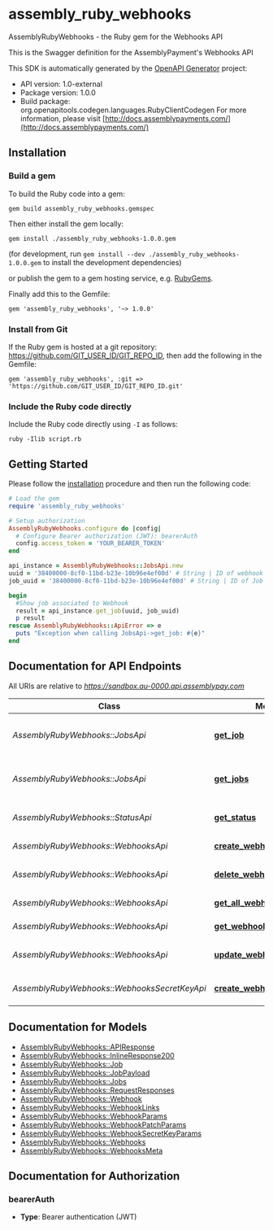 # assembly_ruby_webhooks

AssemblyRubyWebhooks - the Ruby gem for the Webhooks API

This is the Swagger definition for the AssemblyPayment's Webhooks API

This SDK is automatically generated by the [OpenAPI Generator](https://openapi-generator.tech) project:

- API version: 1.0-external
- Package version: 1.0.0
- Build package: org.openapitools.codegen.languages.RubyClientCodegen
For more information, please visit [http://docs.assemblypayments.com/](http://docs.assemblypayments.com/)

## Installation

### Build a gem

To build the Ruby code into a gem:

```shell
gem build assembly_ruby_webhooks.gemspec
```

Then either install the gem locally:

```shell
gem install ./assembly_ruby_webhooks-1.0.0.gem
```

(for development, run `gem install --dev ./assembly_ruby_webhooks-1.0.0.gem` to install the development dependencies)

or publish the gem to a gem hosting service, e.g. [RubyGems](https://rubygems.org/).

Finally add this to the Gemfile:

    gem 'assembly_ruby_webhooks', '~> 1.0.0'

### Install from Git

If the Ruby gem is hosted at a git repository: https://github.com/GIT_USER_ID/GIT_REPO_ID, then add the following in the Gemfile:

    gem 'assembly_ruby_webhooks', :git => 'https://github.com/GIT_USER_ID/GIT_REPO_ID.git'

### Include the Ruby code directly

Include the Ruby code directly using `-I` as follows:

```shell
ruby -Ilib script.rb
```

## Getting Started

Please follow the [installation](#installation) procedure and then run the following code:

```ruby
# Load the gem
require 'assembly_ruby_webhooks'

# Setup authorization
AssemblyRubyWebhooks.configure do |config|
  # Configure Bearer authorization (JWT): bearerAuth
  config.access_token = 'YOUR_BEARER_TOKEN'
end

api_instance = AssemblyRubyWebhooks::JobsApi.new
uuid = '38400000-8cf0-11bd-b23e-10b96e4ef00d' # String | ID of webhook
job_uuid = '38400000-8cf0-11bd-b23e-10b96e4ef00d' # String | ID of Job

begin
  #Show job associated to Webhook
  result = api_instance.get_job(uuid, job_uuid)
  p result
rescue AssemblyRubyWebhooks::ApiError => e
  puts "Exception when calling JobsApi->get_job: #{e}"
end

```

## Documentation for API Endpoints

All URIs are relative to *https://sandbox.au-0000.api.assemblypay.com*

Class | Method | HTTP request | Description
------------ | ------------- | ------------- | -------------
*AssemblyRubyWebhooks::JobsApi* | [**get_job**](docs/JobsApi.md#get_job) | **GET** /webhooks/{uuid}/jobs/{jobUUID} | Show job associated to Webhook
*AssemblyRubyWebhooks::JobsApi* | [**get_jobs**](docs/JobsApi.md#get_jobs) | **GET** /webhooks/{uuid}/jobs | Get jobs associated to Webhook
*AssemblyRubyWebhooks::StatusApi* | [**get_status**](docs/StatusApi.md#get_status) | **GET** /status | Check health of server
*AssemblyRubyWebhooks::WebhooksApi* | [**create_webhook**](docs/WebhooksApi.md#create_webhook) | **POST** /webhooks | Create a Webhook
*AssemblyRubyWebhooks::WebhooksApi* | [**delete_webhook_by_id**](docs/WebhooksApi.md#delete_webhook_by_id) | **DELETE** /webhooks/{uuid} | Delete Webhook by ID
*AssemblyRubyWebhooks::WebhooksApi* | [**get_all_webhooks**](docs/WebhooksApi.md#get_all_webhooks) | **GET** /webhooks | List Webhooks
*AssemblyRubyWebhooks::WebhooksApi* | [**get_webhook_by_id**](docs/WebhooksApi.md#get_webhook_by_id) | **GET** /webhooks/{uuid} | Show Webhook
*AssemblyRubyWebhooks::WebhooksApi* | [**update_webhook**](docs/WebhooksApi.md#update_webhook) | **PATCH** /webhooks/{uuid} | Update an existing Webhook
*AssemblyRubyWebhooks::WebhooksSecretKeyApi* | [**create_webhook_secret_key**](docs/WebhooksSecretKeyApi.md#create_webhook_secret_key) | **POST** /webhooks/secret_key | Create a Webhooks secret_key


## Documentation for Models

 - [AssemblyRubyWebhooks::APIResponse](docs/APIResponse.md)
 - [AssemblyRubyWebhooks::InlineResponse200](docs/InlineResponse200.md)
 - [AssemblyRubyWebhooks::Job](docs/Job.md)
 - [AssemblyRubyWebhooks::JobPayload](docs/JobPayload.md)
 - [AssemblyRubyWebhooks::Jobs](docs/Jobs.md)
 - [AssemblyRubyWebhooks::RequestResponses](docs/RequestResponses.md)
 - [AssemblyRubyWebhooks::Webhook](docs/Webhook.md)
 - [AssemblyRubyWebhooks::WebhookLinks](docs/WebhookLinks.md)
 - [AssemblyRubyWebhooks::WebhookParams](docs/WebhookParams.md)
 - [AssemblyRubyWebhooks::WebhookPatchParams](docs/WebhookPatchParams.md)
 - [AssemblyRubyWebhooks::WebhookSecretKeyParams](docs/WebhookSecretKeyParams.md)
 - [AssemblyRubyWebhooks::Webhooks](docs/Webhooks.md)
 - [AssemblyRubyWebhooks::WebhooksMeta](docs/WebhooksMeta.md)


## Documentation for Authorization


### bearerAuth

- **Type**: Bearer authentication (JWT)

